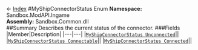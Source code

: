 ← [Index](index.md)
#MyShipConnectorStatus Enum
**Namespace:** Sandbox.ModAPI.Ingame  
**Assembly:** Sandbox.Common.dll  
##Summary
Describes the current status of the connector.
###Fields
|Member|Description|
|---|---|
|[`MyShipConnectorStatus Unconnected`](Sandbox.ModAPI.Ingame.Unconnected.md)||
|[`MyShipConnectorStatus Connectable`](Sandbox.ModAPI.Ingame.Connectable.md)||
|[`MyShipConnectorStatus Connected`](Sandbox.ModAPI.Ingame.Connected.md)||
